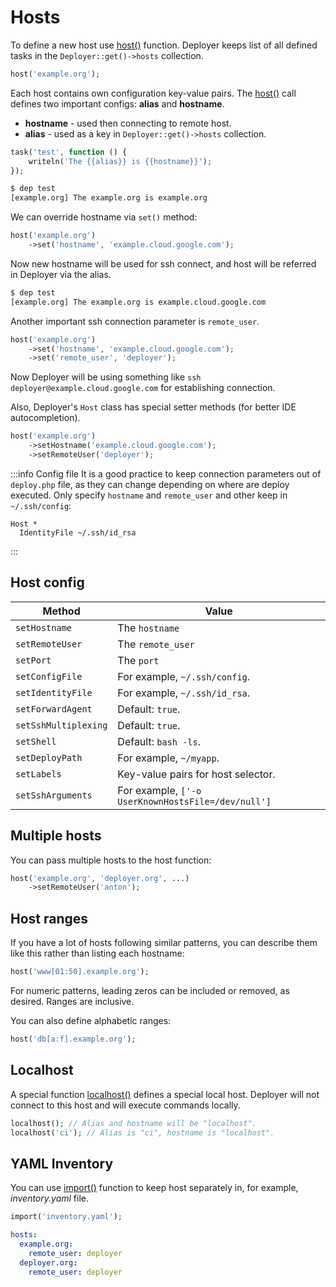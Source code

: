 # Hosts

To define a new host use [host()](api.md#host) function. Deployer keeps list of
all defined tasks in the `Deployer::get()->hosts` collection.

```php
host('example.org');
```

Each host contains own configuration key-value pairs. The [host()](api.md#host)
call defines two important configs: **alias** and **hostname**.

- **hostname** - used then connecting to remote host.
- **alias** - used as a key in `Deployer::get()->hosts` collection.

```php
task('test', function () {
    writeln('The {{alias}} is {{hostname}}');
});
```

```bash
$ dep test
[example.org] The example.org is example.org
```

We can override hostname via `set()` method:

```php
host('example.org')
    ->set('hostname', 'example.cloud.google.com');
```

Now new hostname will be used for ssh connect, and host will be referred in
Deployer via the alias.

```bash
$ dep test
[example.org] The example.org is example.cloud.google.com
```

Another important ssh connection parameter is `remote_user`.

```php
host('example.org')
    ->set('hostname', 'example.cloud.google.com');
    ->set('remote_user', 'deployer');
```

Now Deployer will be using something
like `ssh deployer@example.cloud.google.com`
for establishing connection.

Also, Deployer's `Host` class has special setter methods (for better IDE
autocompletion).

```php
host('example.org')
    ->setHostname('example.cloud.google.com');
    ->setRemoteUser('deployer');
```

:::info Config file
It is a good practice to keep connection parameters out of `deploy.php` file, as
they can change depending on where are deploy executed. Only specify `hostname`
and `remote_user` and other keep in `~/.ssh/config`:

```
Host *
  IdentityFile ~/.ssh/id_rsa
```
:::

## Host config

|Method|Value|
|------|-----|
|`setHostname` | The `hostname` |
|`setRemoteUser` | The `remote_user` |
|`setPort` | The `port` |
|`setConfigFile` | For example, `~/.ssh/config`. |
|`setIdentityFile` | For example, `~/.ssh/id_rsa`. |
|`setForwardAgent` | Default: `true`. |
|`setSshMultiplexing` | Default: `true`. |
|`setShell` | Default: `bash -ls`. |
|`setDeployPath` | For example, `~/myapp`. |
|`setLabels` | Key-value pairs for host selector. |
|`setSshArguments` | For example, `['-o UserKnownHostsFile=/dev/null']` |

## Multiple hosts

You can pass multiple hosts to the host function:

```php
host('example.org', 'deployer.org', ...)
    ->setRemoteUser('anton');
```

## Host ranges

If you have a lot of hosts following similar patterns, you can describe them 
like this rather than listing each hostname:

```php
host('www[01:50].example.org');
```

For numeric patterns, leading zeros can be included or removed, as desired. 
Ranges are inclusive.

You can also define alphabetic ranges:

```php
host('db[a:f].example.org');
```

## Localhost

A special function [localhost()](api.md#localhost) defines a special local host.
Deployer will not connect to this host and will execute commands locally.

```php
localhost(); // Alias and hostname will be "localhost".
localhost('ci'); // Alias is "ci", hostname is "localhost".
```

## YAML Inventory

You can use [import()](api.md#import) function to keep host separately in, for
example, *inventory.yaml* file.

```php title="deploy.php"
import('inventory.yaml');
```

```yaml title="inventory.yaml"
hosts:
  example.org:
    remote_user: deployer
  deployer.org:
    remote_user: deployer
```
